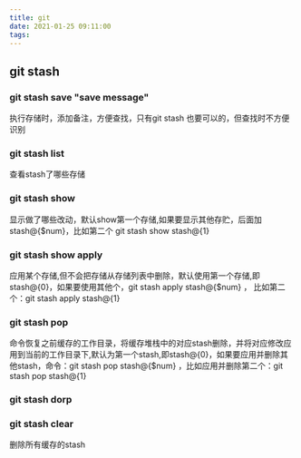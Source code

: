 ```yaml
---
title: git
date: 2021-01-25 09:11:00
tags:
---
```


## git stash 

### git stash save "save message"

执行存储时，添加备注，方便查找，只有git stash 也要可以的，但查找时不方便识别

### git stash list

查看stash了哪些存储

### git stash show

显示做了哪些改动，默认show第一个存储,如果要显示其他存贮，后面加stash@{$num}，比如第二个 git stash show stash@{1}

### git stash show apply

应用某个存储,但不会把存储从存储列表中删除，默认使用第一个存储,即stash@{0}，如果要使用其他个，git stash apply stash@{$num} ， 比如第二个：git stash apply stash@{1} 

### git stash pop

命令恢复之前缓存的工作目录，将缓存堆栈中的对应stash删除，并将对应修改应用到当前的工作目录下,默认为第一个stash,即stash@{0}，如果要应用并删除其他stash，命令：git stash pop stash@{$num} ，比如应用并删除第二个：git stash pop stash@{1}

### git stash dorp

### git stash clear

删除所有缓存的stash